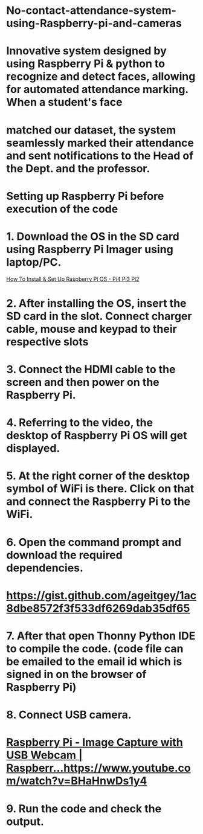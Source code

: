 # No-contact-attendance-system-using-Raspberry-pi-and-cameras
# Innovative system designed by using Raspberry Pi &amp; python to recognize and detect faces, allowing for automated attendance marking. When a student's face 
# matched our dataset, the system seamlessly marked their attendance and sent notifications to the Head of the Dept. and the professor.

# Setting up Raspberry Pi before execution of the code
# 1. Download the OS in the SD card using Raspberry Pi Imager using laptop/PC.
   [How To Install & Set Up Raspberry Pi OS - Pi4 Pi3 Pi2](https://www.youtube.com/watch?v=y45hsd2AOpw)
# 2. After installing the OS, insert the SD card in the slot. Connect charger cable, mouse and keypad to their respective slots
# 3. Connect the HDMI cable to the screen and then power on the Raspberry Pi.
# 4. Referring to the video, the desktop of Raspberry Pi OS will get displayed.
# 5. At the right corner of the desktop symbol of WiFi is there. Click on that and connect the Raspberry Pi to the WiFi.
# 6. Open the command prompt and download the required dependencies.
# https://gist.github.com/ageitgey/1ac8dbe8572f3f533df6269dab35df65
# 7. After that open Thonny Python IDE to compile the code. (code file can be emailed to the email id which is signed in on the browser of Raspberry Pi)
# 8. Connect USB camera.
# [Raspberry Pi - Image Capture with USB Webcam | Raspberr...](https://www.youtube.com/watch?v=BHaHnwDs1y4)https://www.youtube.com/watch?v=BHaHnwDs1y4
# 9. Run the code and check the output.
